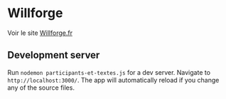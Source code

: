 # Willforge 
Voir le site [Willforge.fr](http://willforge.fr/wikiwil/index.php/Comment_des_millions_de_personnes_peuvent-elles_produire_un_texte_unique_faisant_consensus_%3F)

## Development server

Run `nodemon participants-et-textes.js` for a dev server. Navigate to `http://localhost:3000/`. The app will automatically reload if you change any of the source files.

